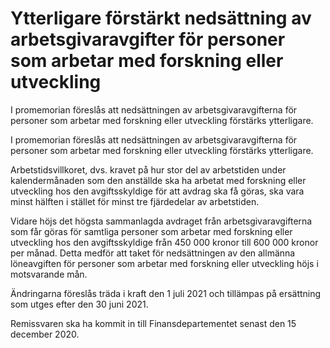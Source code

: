 # Ytterligare förstärkt nedsättning av arbetsgivaravgifter för personer som arbetar med forskning eller utveckling

I promemorian föreslås att nedsättningen av arbetsgivaravgifterna för personer som arbetar med forskning eller utveckling förstärks ytterligare.

I promemorian föreslås att nedsättningen av arbetsgivaravgifterna för personer som arbetar med forskning eller utveckling förstärks ytterligare.

Arbetstidsvillkoret, dvs. kravet på hur stor del av arbetstiden under kalendermånaden som den anställde ska ha arbetat med forskning eller utveckling hos den avgiftsskyldige för att avdrag ska få göras, ska vara minst hälften i stället för minst tre fjärdedelar av arbetstiden.

Vidare höjs det högsta sammanlagda avdraget från arbetsgivaravgifterna som får göras för samtliga personer som arbetar med forskning eller utveckling hos den avgiftsskyldige från 450 000 kronor till 600 000 kronor per månad. Detta medför att taket för nedsättningen av den allmänna löneavgiften för personer som arbetar med forskning eller utveckling höjs i motsvarande mån.

Ändringarna föreslås träda i kraft den 1 juli 2021 och tillämpas på ersättning som utges efter den 30 juni 2021.

Remissvaren ska ha kommit in till Finansdepartementet senast den 15 december 2020.
